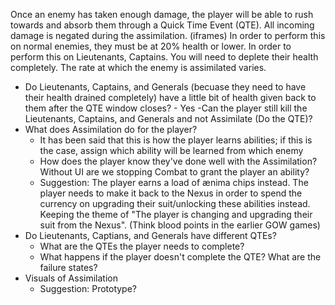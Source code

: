 Once an enemy has taken enough damage, the player will be able to rush towards and absorb them through a Quick Time Event (QTE). All incoming damage is negated during the assimilation. (iframes) In order to perform this on normal enemies, they must be at 20% health or lower. In order to perform this on Lieutenants, Captains. You will need to deplete their health completely. The rate at which the enemy is assimilated varies.



- Do Lieutenants, Captains, and Generals (becuase they need to have their health drained completely) have a little bit of health given back to them after the QTE window closes?
		- Yes
	-Can the player still kill the Lieutenants, Captains, and Generals and not Assimilate (Do the QTE)?
- What does Assimilation do for the player?
	- It has been said that this is how the player learns abilities; if this is the case, assign which ability will be learned from which enemy
	- How does the player know they've done well with the Assimilation? Without UI are we stopping Combat to grant the player an ability? 
	- Suggestion: The player earns a load of ænima chips instead. The player needs to make it back to the Nexus in order to spend the currency on upgrading their suit/unlocking these abilities instead. Keeping the theme of "The player is changing and upgrading their suit from the Nexus". (Think blood points in the earlier GOW games)
- Do Lieutenants, Captians, and Generals have different QTEs?
	- What are the QTEs the player needs to complete?
	- What happens if the player doesn't complete the QTE? What are the failure states?
- Visuals of Assimilation
	- Suggestion: Prototype?
